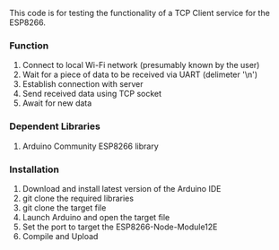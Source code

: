 This code is for testing the functionality of a TCP Client service for the ESP8266.

### Function
1. Connect to local Wi-Fi network (presumably known by the user)
2. Wait for a piece of data to be received via UART (delimeter '\n')
3. Establish connection with server
4. Send received data using TCP socket 
5. Await for new data

### Dependent Libraries
1. Arduino Community ESP8266 library

### Installation
1. Download and install latest version of the Arduino IDE
2. git clone the required libraries
3. git clone the target file
4. Launch Arduino and open the target file
5. Set the port to target the ESP8266-Node-Module12E
6. Compile and Upload
